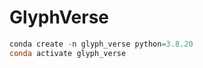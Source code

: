 # GlyphVerse

```powershell
conda create -n glyph_verse python=3.8.20
conda activate glyph_verse
```